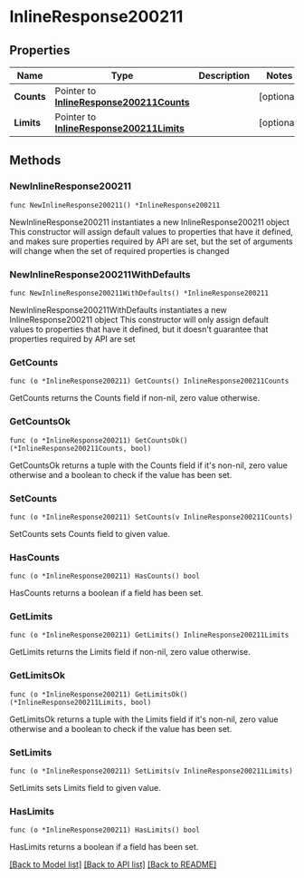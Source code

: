 # InlineResponse200211

## Properties

Name | Type | Description | Notes
------------ | ------------- | ------------- | -------------
**Counts** | Pointer to [**InlineResponse200211Counts**](InlineResponse200211Counts.md) |  | [optional] 
**Limits** | Pointer to [**InlineResponse200211Limits**](InlineResponse200211Limits.md) |  | [optional] 

## Methods

### NewInlineResponse200211

`func NewInlineResponse200211() *InlineResponse200211`

NewInlineResponse200211 instantiates a new InlineResponse200211 object
This constructor will assign default values to properties that have it defined,
and makes sure properties required by API are set, but the set of arguments
will change when the set of required properties is changed

### NewInlineResponse200211WithDefaults

`func NewInlineResponse200211WithDefaults() *InlineResponse200211`

NewInlineResponse200211WithDefaults instantiates a new InlineResponse200211 object
This constructor will only assign default values to properties that have it defined,
but it doesn't guarantee that properties required by API are set

### GetCounts

`func (o *InlineResponse200211) GetCounts() InlineResponse200211Counts`

GetCounts returns the Counts field if non-nil, zero value otherwise.

### GetCountsOk

`func (o *InlineResponse200211) GetCountsOk() (*InlineResponse200211Counts, bool)`

GetCountsOk returns a tuple with the Counts field if it's non-nil, zero value otherwise
and a boolean to check if the value has been set.

### SetCounts

`func (o *InlineResponse200211) SetCounts(v InlineResponse200211Counts)`

SetCounts sets Counts field to given value.

### HasCounts

`func (o *InlineResponse200211) HasCounts() bool`

HasCounts returns a boolean if a field has been set.

### GetLimits

`func (o *InlineResponse200211) GetLimits() InlineResponse200211Limits`

GetLimits returns the Limits field if non-nil, zero value otherwise.

### GetLimitsOk

`func (o *InlineResponse200211) GetLimitsOk() (*InlineResponse200211Limits, bool)`

GetLimitsOk returns a tuple with the Limits field if it's non-nil, zero value otherwise
and a boolean to check if the value has been set.

### SetLimits

`func (o *InlineResponse200211) SetLimits(v InlineResponse200211Limits)`

SetLimits sets Limits field to given value.

### HasLimits

`func (o *InlineResponse200211) HasLimits() bool`

HasLimits returns a boolean if a field has been set.


[[Back to Model list]](../README.md#documentation-for-models) [[Back to API list]](../README.md#documentation-for-api-endpoints) [[Back to README]](../README.md)


